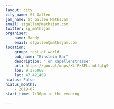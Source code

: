 ```yaml
---
layout: city                                           
city_name: St Gallen
jam_name: St Gallen MathsJam
email: stgallen@mathsjam.com
twitter: sg_mathsjam
organiser:
    name: Mandy
    email: stgallen@mathsjam.com
location:
    group: rest-of-world
    pub_name: "Einstein Bar"
    description: " on Kapellenstrasse"
    url: https://goo.gl/maps/XLfFk8FLchnLfgtg9
    lon: 9.375068
    lat: 47.421409
hiatus: False
hiatus_months: 
    - 2019-07
start_time: 7:30pm in the evening

---
```

